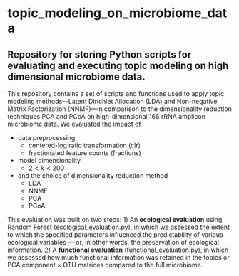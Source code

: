 # topic_modeling_on_microbiome_data
## Repository for storing Python scripts for evaluating and executing topic modeling on high dimensional microbiome data.

This repository contains a set of scripts and functions used to apply topic modeling methods—Latent Dirichlet Allocation (LDA) and Non-negative Matrix Factorization (NNMF)—in comparison to the dimensionality reduction techniques PCA and PCoA on high-dimensional 16S rRNA amplicon microbiome data. We evaluated the impact of 
* data preprocessing
  * centered-log ratio transformation (clr)
  * fractionated feature counts (fractions)
* model dimensionality
  * $2 < k < 200$
* and the choice of dimensionality reduction method
  * LDA
  * NNMF
  * PCA
  * PCoA

This evaluation was built on two steps: 1) An **ecological evaluation** using Random Forest (ecological_evaluation.py), in which we assessed the extent to which the specified parameters influenced the predictability of various ecological variables — or, in other words, the preservation of ecological information. 2) A **functional evaluation** (functional_evaluation.py), in which we assessed how much functional information was retained in the topics or PCA component × OTU matrices compared to the full microbiome.
